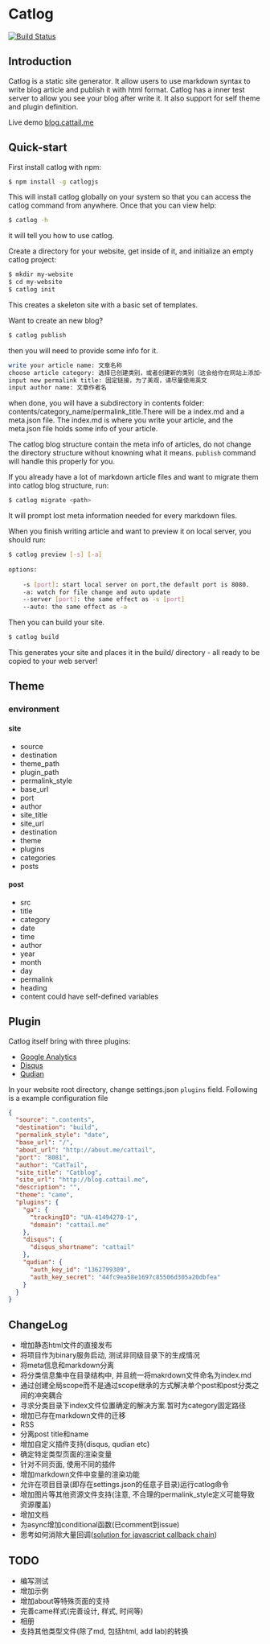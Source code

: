 # Catlog
[![Build Status](https://travis-ci.org/CatTail/catlog.png?branch=develop)](https://travis-ci.org/CatTail/catlog)

## Introduction
Catlog is a static site generator. It allow users to use markdown syntax to write blog article and publish it with html format. Catlog has a inner test server to allow you see your blog after write it. It also support for self theme and plugin definition.

Live demo [blog.cattail.me](http://blog.cattail.me)

## Quick-start
First install catlog with npm:

```bash
$ npm install -g catlogjs
```

This will install catlog globally on your system so that you can access the catlog command from anywhere. Once that you can view help:

```bash
$ catlog -h
```
	
it will tell you how to use catlog.

Create a directory for your website, get inside of it, and initialize an empty catlog project:
	
```bash
$ mkdir my-website
$ cd my-website
$ catlog init
```

This creates a skeleton site with a basic set of templates.


Want to create an new blog? 

```bash
$ catlog publish
```
	
then you will need to provide some info for it.

```bash
write your article name: 文章名称
choose article category: 选择已创建类别，或者创建新的类别（这会给你在网站上添加一个新的导航项)
input new permalink title: 固定链接，为了美观，请尽量使用英文
input author name: 文章作者名
```
		
when done, you will have a subdirectory in contents folder: contents/category_name/permalink_title.There will be a index.md and a meta.json file. The index.md is where you write your article, and the meta.json file holds some info of your article.
	
The catlog blog structure contain the meta info of articles, do not change the directory structure without knowning what it means. `publish` command will handle this properly for you.

If you already have a lot of markdown article files and want to migrate them into catlog blog structure, run:

```bash
$ catlog migrate <path> 
```

It will prompt lost meta information needed for every markdown files.

When you finish writing article and want to preview it on local server, you should run:

```bash
$ catlog preview [-s] [-a] 
	
options:
	
	-s [port]: start local server on port,the default port is 8080.
	-a: watch for file change and auto update
	--server [port]: the same effect as -s [port]
	--auto: the same effect as -a
```

Then you can build your site.

```bash
$ catlog build 
```

This generates your site and places it in the build/ directory - all ready to be copied to your web server!

## Theme
### environment
#### site
* source
* destination
* theme_path
* plugin_path
* permalink_style
* base_url
* port
* author
* site_title
* site_url
* destination
* theme
* plugins
* categories
* posts

#### post
* src
* title
* category
* date
* time
* author
* year
* month
* day
* permalink
* heading
* content
could have self-defined variables

## Plugin
Catlog itself bring with three plugins:

* [Google Analytics](http://www.google.com/analytics/)
* [Disqus](http://disqus.com/)
* [Qudian](http://qudian.so/)

In your website root directory, change settings.json `plugins` field.  Following is a example configuration file 

```json
{
  "source": ".contents",
  "destination": "build",
  "permalink_style": "date",
  "base_url": "/",
  "about_url": "http://about.me/cattail",
  "port": "8081",
  "author": "CatTail",
  "site_title": "Catblog",
  "site_url": "http://blog.cattail.me",
  "description": "",
  "theme": "came",
  "plugins": {
    "ga": {
      "trackingID": "UA-41494270-1",
      "domain": "cattail.me"
    },
    "disqus": {
      "disqus_shortname": "cattail"
    },
    "qudian": {
      "auth_key_id": "1362799309",
      "auth_key_secret": "44fc9ea58e1697c85506d305a20dbfea"
    }
  }
}
```

## ChangeLog
* 增加静态html文件的直接发布
* 将项目作为binary服务启动, 测试非同级目录下的生成情况
* 将meta信息和markdown分离
* 将分类信息集中在目录结构中, 并且统一将makrdown文件命名为index.md
* 通过创建全局scope而不是通过scope继承的方式解决单个post和post分类之间的冲突耦合
* 寻求分类目录下index文件位置确定的解决方案.暂时为category固定路径
* 增加已存在markdown文件的迁移
* RSS
* 分离post title和name
* 增加自定义插件支持(disqus, qudian etc)
* 确定特定类型页面的渲染变量
* 针对不同页面, 使用不同的插件
* 增加markdown文件中变量的渲染功能
* 允许在项目目录(即存在settings.json的任意子目录)运行catlog命令
* 增加图片等其他资源文件支持(注意, 不合理的permalink_style定义可能导致资源覆盖)
* 增加文档
* 为async增加conditional函数(已comment到issue)
* 思考如何消除大量回调([solution for javascript callback chain](http://blog.cattail.me/Tech/2013/06/18/solution-for-javascript-async-callback-chain/index.html))

## TODO
* 编写测试
* 增加示例
* 增加about等特殊页面的支持
* 完善came样式(完善设计, 样式, 时间等)
* 相册
* 支持其他类型文件(除了md, 包括html, add lab)的转换



